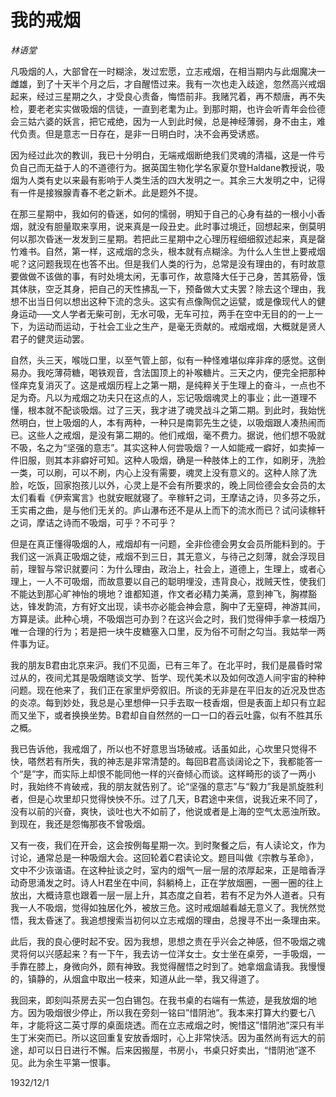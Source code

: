 # 我的戒烟

*林语堂*

凡吸烟的人，大部曾在一时糊涂，发过宏愿，立志戒烟，在相当期内与此烟魔决一雌雄，到了十天半个月之后，才自醒悟过来。我有一次也走入歧途，忽然高兴戒烟起来，经过三星期之久，才受良心责备，悔悟前非。我赌咒着，再不颓唐，再不失检，要老老实实做吸烟的信徒，一直到老耄为止。到那时期，也许会听青年会俭德会三姑六婆的妖言，把它戒绝，因为一人到此时候，总是神经薄弱，身不由主，难代负责。但是意志一日存在，是非一日明白时，决不会再受诱惑。

因为经过此次的教训，我已十分明白，无端戒烟断绝我们灵魂的清福，这是一件亏负自己而无益于人的不道德行为。据英国生物化学名家夏尔登Haldane教授说，吸烟为人类有史以来最有影响于人类生活的四大发明之一。其余三大发明之中，记得有一件是接猴腺青春不老之新术。此是题外不提。

在那三星期中，我如何的昏迷，如何的懦弱，明知于自己的心身有益的一根小小香烟，就没有胆量取来享用，说来真是一段丑史。此时事过境迁，回想起来，倒莫明何以那次昏迷一发发到三星期。若把此三星期中之心理历程细细叙述起来，真是罄竹难书。自然，第一样，这戒烟的念头，根本就有点糊涂。为什么人生世上要戒烟呢？这问题我现在也答不出。但是我们人类的行为，总常是没有理由的，有时故意要做做不该做的事，有时处境太闲，无事可作，故意降大任于己身，苦其筋骨，饿其体肤，空乏其身，把自己的天性拂乱一下，预备做大丈夫罢？除去这个理由，我想不出当日何以想出这种下流的念头。这实有点像陶侃之运甓，或是像现代人的健身运动─—文人学者无柴可剖，无水可吸，无车可拉，两手在空中无目的的一上一下，为运动而运动，于社会工业之生产，是毫无贡献的。戒烟戒烟，大概就是贤人君子的健灵运动罢。

自然，头三天，喉咙口里，以至气管上部，似有一种怪难堪似痒非痒的感觉。这倒易办。我吃薄荷糖，喝铁观音，含法国顶上的补喉糖片。三天之内，便完全把那种怪痒克复消灭了。这是戒烟历程上之第一期，是纯粹关于生理上的奋斗，一点也不足为奇。凡以为戒烟之功夫只在这点的人，忘记吸烟魂灵上的事业；此一道理不懂，根本就不配谈吸烟。过了三天，我才进了魂灵战斗之第二期。到此时，我始恍然明白，世上吸烟的人，本有两种，一种只是南郭先生之徒，以吸烟跟人凑热闹而已。这些人之戒烟，是没有第二期的。他们戒烟，毫不费力。据说，他们想不吸就不吸，名之为“坚强的意志”。其实这种人何尝吸烟？一人如能戒一癖好，如卖掉一件旧服，则其本非癖好可知。这种人吸烟，确是一种肢体上的工作，如刷牙，洗脸一类，可以刷，可以不刷，内心上没有需要，魂灵上没有意义的。这种人除了洗脸，吃饭，回家抱孩儿以外，心灵上是不会有所要求的，晚上同俭德会女会员的太太们看看《伊索寓言》也就安眠就寝了。辛稼轩之词，王摩诘之诗，贝多芬之乐，王实甫之曲，是与他们无关的。庐山瀑布还不是从上而下的流水而已？试问读稼轩之词，摩诘之诗而不吸烟，可乎？不可乎？

但是在真正懂得吸烟的人，戒烟却有一问题，全非俭德会男女会员所能料到的。于我们这一派真正吸烟之徒，戒烟不到三日，其无意义，与待己之刻薄，就会浮现目前，理智与常识就要问：为什么理由，政治上，社会上，道德上，生理上，或者心理上，一人不可吸烟，而故意要以自己的聪明埋没，违背良心，戕贼天性，使我们不能达到那心旷神怡的境地？谁都知道，作文者必精力美满，意到神飞，胸襟豁达，锋发韵流，方有好文出现，读书亦必能会神会意，胸中了无窒碍，神游其间，方算是读。此种心境，不吸烟岂可办到？在这兴会之时，我们觉得伸手拿一枝烟乃唯一合理的行为；若是把一块牛皮糖塞入口里，反为俗不可耐之勾当。我姑举一两件事为证。

我的朋友B君由北京来沪。我们不见面，已有三年了。在北平时，我们是晨昏时常过从的，夜间尤其是吸烟瞎谈文学、哲学、现代美术以及如何改造人间宇宙的种种问题。现在他来了，我们正在家里炉旁叙旧。所谈的无非是在平旧友的近况及世态的炎凉。每到妙处，我总是心里想伸一只手去取一枝香烟，但是表面上却只有立起而又坐下，或者换换坐势。B君却自自然然的一口一口的吞云吐露，似有不胜其乐之概。

我已告诉他，我戒烟了，所以也不好意思当场破戒。话虽如此，心坎里只觉得不快，嗒然若有所失，我的神志是非常清楚的。每回B君高谈阔论之下，我都能答一个“是”字，而实际上却恨不能同他一样的兴奋倾心而谈。这样畸形的谈了一两小时，我始终不肯破戒，我的朋友就告别了。论“坚强的意志”与“毅力”我是凯旋胜利者，但是心坎里却只觉得怏怏不乐。过了几天，B君途中来信，说我近来不同了，没有以前的兴奋，爽快，谈吐也大不如前了，他说或者是上海的空气太恶浊所致。到现在，我还是怨悔那夜不曾吸烟。

又有一夜，我们在开会，这会按例每星期一次。到时聚餐之后，有人读论文，作为讨论，通常总是一种吸烟大会。这回轮着C君读论文。题目叫做《宗教与革命》，文中不少诙谐语。在这种扯谈之时，室内的烟气一层一层的浓厚起来，正是暗香浮动奇思涌发之时。诗人H君坐在中间，斜躺椅上，正在学放烟圈，一圈一圈的往上放出，大概诗意也跟着一层一层上升，其态度之自若，若有不足为外人道者。只有我一人不吸烟，觉得如独居化外，被放三危。这时戒烟越看越无意义了。我恍然觉悟，我太昏迷了。我追想搜索当初何以立志戒烟的理由，总搜寻不出一条理由来。

此后，我的良心便时起不安。因为我想，思想之贵在乎兴会之神感，但不吸烟之魂灵将何以兴感起来？有一下午，我去访一位洋女士。女士坐在桌旁，一手吸烟，一手靠在膝上，身微向外，颇有神致。我觉得醒悟之时到了。她拿烟盒请我。我慢慢的，镇静的，从烟盒中取出一枝来，知道从此一举，我又得道了。

我回来，即刻叫茶房去买一包白锡包。在我书桌的右端有一焦迹，是我放烟的地方。因为吸烟很少停止，所以我在旁刻一铭曰”惜阴池”。我本来打算大约要七八年，才能将这二英寸厚的桌面烧透。而在立志戒烟之时，惋惜这”惜阴池”深只有半生丁米突而已。所以这回重复安放香烟时，心上非常快活。因为虽然尚有远大的前途，却可以日日进行不懈。后来因搬屋，书房小，书桌只好卖出，“惜阴池”遂不见。此为余生平第一恨事。

1932/12/1